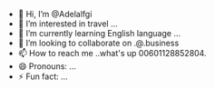- 👋 Hi, I’m @Adelalfgi
- 👀 I’m interested in travel ...
- 🌱 I’m currently learning English language ...
- 💞️ I’m looking to collaborate on .@.business
- 📫 How to reach me ..what's up 00601128852804.
- 😄 Pronouns: ...
- ⚡ Fun fact: ...

<!---
Adelalfgi/Adelalfgi is a ✨ special ✨ repository because its `README.md` (this file) appears on your GitHub profile.
You can click the Preview link to take a look at your changes.
--->
